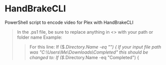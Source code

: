 # HandBrakeCLI
PowerShell script to encode video for Plex with HandBrakeCLI

>In the .ps1 file, be sure to replace anything in <> with your path or folder name
>Example:
>>For this line: If ($_.Directory.Name -eq "<The Name of Your Input Folder>") {
>>If your input file path was "C:\Users\Me\Downloads\Completed\" this should be changed to: If ($_.Directory.Name -eq "Completed") {

